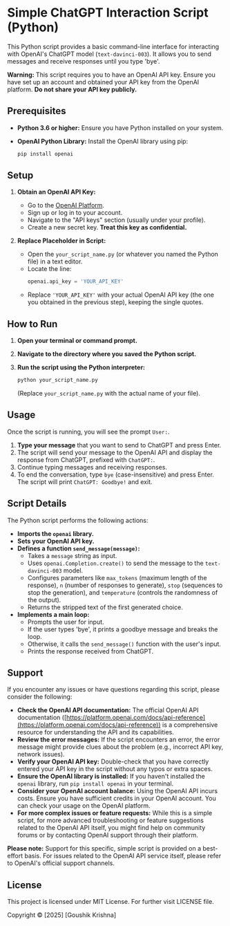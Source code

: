 # Simple ChatGPT Interaction Script (Python)

This Python script provides a basic command-line interface for interacting with OpenAI's ChatGPT model (`text-davinci-003`). It allows you to send messages and receive responses until you type 'bye'.

**Warning:** This script requires you to have an OpenAI API key. Ensure you have set up an account and obtained your API key from the OpenAI platform. **Do not share your API key publicly.**

## Prerequisites

* **Python 3.6 or higher:** Ensure you have Python installed on your system.
* **OpenAI Python Library:** Install the OpenAI library using pip:

    ```bash
    pip install openai
    ```

## Setup

1.  **Obtain an OpenAI API Key:**
    * Go to the [OpenAI Platform](https://platform.openai.com/).
    * Sign up or log in to your account.
    * Navigate to the "API keys" section (usually under your profile).
    * Create a new secret key. **Treat this key as confidential.**

2.  **Replace Placeholder in Script:**
    * Open the `your_script_name.py` (or whatever you named the Python file) in a text editor.
    * Locate the line:
        ```python
        openai.api_key = 'YOUR_API_KEY'
        ```
    * Replace `'YOUR_API_KEY'` with your actual OpenAI API key (the one you obtained in the previous step), keeping the single quotes.

## How to Run

1.  **Open your terminal or command prompt.**
2.  **Navigate to the directory where you saved the Python script.**
3.  **Run the script using the Python interpreter:**

    ```bash
    python your_script_name.py
    ```

    (Replace `your_script_name.py` with the actual name of your file).

## Usage

Once the script is running, you will see the prompt `User:`.

1.  **Type your message** that you want to send to ChatGPT and press Enter.
2.  The script will send your message to the OpenAI API and display the response from ChatGPT, prefixed with `ChatGPT:`.
3.  Continue typing messages and receiving responses.
4.  To end the conversation, type `bye` (case-insensitive) and press Enter. The script will print `ChatGPT: Goodbye!` and exit.

## Script Details

The Python script performs the following actions:

* **Imports the `openai` library.**
* **Sets your OpenAI API key.**
* **Defines a function `send_message(message)`:**
    * Takes a `message` string as input.
    * Uses `openai.Completion.create()` to send the message to the `text-davinci-003` model.
    * Configures parameters like `max_tokens` (maximum length of the response), `n` (number of responses to generate), `stop` (sequences to stop the generation), and `temperature` (controls the randomness of the output).
    * Returns the stripped text of the first generated choice.
* **Implements a main loop:**
    * Prompts the user for input.
    * If the user types 'bye', it prints a goodbye message and breaks the loop.
    * Otherwise, it calls the `send_message()` function with the user's input.
    * Prints the response received from ChatGPT.

## Support

If you encounter any issues or have questions regarding this script, please consider the following:

* **Check the OpenAI API documentation:** The official OpenAI API documentation ([https://platform.openai.com/docs/api-reference](https://platform.openai.com/docs/api-reference)) is a comprehensive resource for understanding the API and its capabilities.
* **Review the error messages:** If the script encounters an error, the error message might provide clues about the problem (e.g., incorrect API key, network issues).
* **Verify your OpenAI API key:** Double-check that you have correctly entered your API key in the script without any typos or extra spaces.
* **Ensure the OpenAI library is installed:** If you haven't installed the `openai` library, run `pip install openai` in your terminal.
* **Consider your OpenAI account balance:** Using the OpenAI API incurs costs. Ensure you have sufficient credits in your OpenAI account. You can check your usage on the OpenAI platform.
* **For more complex issues or feature requests:** While this is a simple script, for more advanced troubleshooting or feature suggestions related to the OpenAI API itself, you might find help on community forums or by contacting OpenAI support through their platform.

**Please note:** Support for this specific, simple script is provided on a best-effort basis. For issues related to the OpenAI API service itself, please refer to OpenAI's official support channels.

## License

This project is licensed under MIT License. For further visit LICENSE file.

Copyright © [2025] [Goushik Krishna]
